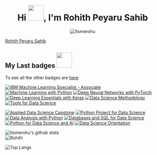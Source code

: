 
<h1 align="center">Hi <img src = "https://raw.githubusercontent.com/MartinHeinz/MartinHeinz/master/wave.gif" width="50" height="50">, I'm Rohith Peyaru Sahib</h1>
<p align="center"> <img src="https://komarev.com/ghpvc/?username=itsmerohu" alt="itsmerohu" /> </p>


<div class="badge-base LI-profile-badge" data-locale="en_US" data-size="medium" data-theme="dark" data-type="VERTICAL" data-vanity="rohith-peyaru-sahib" data-version="v1">
  <a class="badge-base__link LI-simple-link" href="https://in.linkedin.com/in/rohith-peyaru-sahib?trk=profile-badge">Rohith Peyaru Sahib</a>

<h2> My Last badges <img src = "https://media.giphy.com/media/3orifgYbnsq43eFsdO/giphy.gif" width="50"> </h2>

To see all the other badges are [here](https://www.credly.com/users/rohith-p.eaaa0c70/badges)

<!--START_SECTION:badges-->
[![IBM Machine Learning Specialist - Associate](https://images.credly.com/size/100x100/images/77dcb042-b420-42f3-9d9d-bb1e0d9dcf60/image.png)](https://www.credly.com/badges/b4ade293-be19-49e6-a4cc-b9a08c2fe4ff)
[![Machine Learning with Python](https://images.credly.com/size/100x100/images/5ae9bf9e-da6e-4cec-82eb-d2b4cfea9751/Machine_Learning_with_Python.png)](https://www.credly.com/badges/93ffb6be-23ad-4ca3-be2a-431223d13509)
[![Deep Neural Networks with PyTorch](https://images.credly.com/size/100x100/images/6be9e507-9096-4e18-aef8-e60893ed36c6/IBM_AI_-Deep_Neural_Networks_with_PyTorch.png)](https://www.credly.com/badges/ee444137-3880-4e17-8ed2-5c885d1d2aec)
[![Deep Learning Essentials with Keras](https://images.credly.com/size/100x100/images/5e544cd5-d368-4f16-8348-5abfd71bd049/IBM_AI_-Deep_Learning_Essentials_with_Keras.png)](https://www.credly.com/badges/cf596eb8-a15b-4ae0-b3d4-7fdf0f150c99)
[![Data Science Methodology](https://images.credly.com/size/100x100/images/46defa53-a922-47bd-94ea-b43488f5cd8a/Data_Science_Methodology_Foundational.png)](https://www.credly.com/badges/186b3132-077f-4572-bcfa-660f3440a73a)
[![Tools for Data Science](https://images.credly.com/size/100x100/images/60cf69ce-6129-425d-9a42-7732fa07da1e/Tools_for_Data_Science_Foundational.png)](https://www.credly.com/badges/34b039d8-a45f-40f6-a240-350c70cf56d5)

[![Applied Data Science Capstone](https://images.credly.com/size/100x100/images/169512d3-cef6-43e3-bec8-e6af2723a076/image.png)](https://www.credly.com/badges/a92eddc2-0868-47da-b9f5-ce23c52c9029)
[![Python Project for Data Science](https://images.credly.com/size/100x100/images/7d06faf8-c754-4ecd-8ab1-2115826b03c6/Python_Project_for_Data_Science.png)](https://www.credly.com/badges/78d3b857-8831-4c75-b6e9-aef61add17ad)
[![Data Analysis with Python](https://images.credly.com/size/100x100/images/fa39f4f0-174a-4886-b821-6a37d42b8b3a/Cognitive_Class_-_Data_Analysis_w_Python.png)](https://www.credly.com/badges/f62197db-aca8-4f26-b70e-190bcaa368fc)
[![Databases and SQL for Data Science](https://images.credly.com/size/100x100/images/594e0ab7-c864-4d9a-9987-3a903ec3f06a/Cognitive_Class_-_DB_and_SQL_for_Data_Sci.png)](https://www.credly.com/badges/1afb907d-2cfd-44c0-8c8d-db12a6962105)
[![Python for Data Science and AI](https://images.credly.com/size/100x100/images/0571ab1d-f43b-43d9-9c68-8ebd0ebd61b7/Python_for_Data_Sci_and_AI_Foundational.png)](https://www.credly.com/badges/f54aabc0-8571-4046-8098-e17c2b7fea14)
[![Data Science Orientation](https://images.credly.com/size/100x100/images/5fc2d535-e716-46c4-881a-f4822b8da0e5/Cognitive_Class_-_What_is_Data_Science.png)](https://www.credly.com/badges/2764d65c-0930-4166-be44-bb01f7389484)
<!--END_SECTION:badges-->



  
 ![itsmerohu's github stats](https://github-readme-stats.vercel.app/api?username=itsmerohu&bg_color=30,e96443,904e95&title_color=fff&text_color=fff)  
 <img align="center" src="https://github-readme-streak-stats.herokuapp.com/?user=itsmerohu&show_icons=true&theme=cobalt" alt="Rohith" />
  

![Top Langs](https://github-readme-stats.vercel.app/api/top-langs/?username=itsmerohu&show_icons=true&theme=cobalt)
</div>
    
